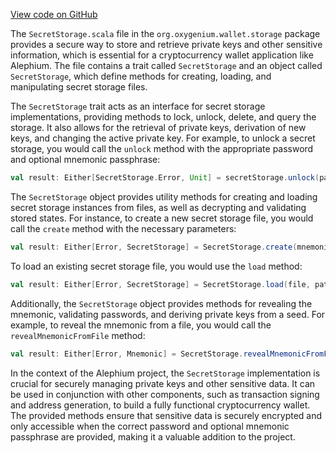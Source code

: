 [View code on GitHub](https://github.com/oxygenium/oxygenium/.autodoc/docs/json/wallet/src/main/scala/org/oxygenium/wallet/storage)

The `SecretStorage.scala` file in the `org.oxygenium.wallet.storage` package provides a secure way to store and retrieve private keys and other sensitive information, which is essential for a cryptocurrency wallet application like Alephium. The file contains a trait called `SecretStorage` and an object called `SecretStorage`, which define methods for creating, loading, and manipulating secret storage files.

The `SecretStorage` trait acts as an interface for secret storage implementations, providing methods to lock, unlock, delete, and query the storage. It also allows for the retrieval of private keys, derivation of new keys, and changing the active private key. For example, to unlock a secret storage, you would call the `unlock` method with the appropriate password and optional mnemonic passphrase:

```scala
val result: Either[SecretStorage.Error, Unit] = secretStorage.unlock(password, mnemonicPassphrase)
```

The `SecretStorage` object provides utility methods for creating and loading secret storage instances from files, as well as decrypting and validating stored states. For instance, to create a new secret storage file, you would call the `create` method with the necessary parameters:

```scala
val result: Either[Error, SecretStorage] = SecretStorage.create(mnemonic, mnemonicPassphrase, password, isMiner, file, path)
```

To load an existing secret storage file, you would use the `load` method:

```scala
val result: Either[Error, SecretStorage] = SecretStorage.load(file, path)
```

Additionally, the `SecretStorage` object provides methods for revealing the mnemonic, validating passwords, and deriving private keys from a seed. For example, to reveal the mnemonic from a file, you would call the `revealMnemonicFromFile` method:

```scala
val result: Either[Error, Mnemonic] = SecretStorage.revealMnemonicFromFile(file, password)
```

In the context of the Alephium project, the `SecretStorage` implementation is crucial for securely managing private keys and other sensitive data. It can be used in conjunction with other components, such as transaction signing and address generation, to build a fully functional cryptocurrency wallet. The provided methods ensure that sensitive data is securely encrypted and only accessible when the correct password and optional mnemonic passphrase are provided, making it a valuable addition to the project.
